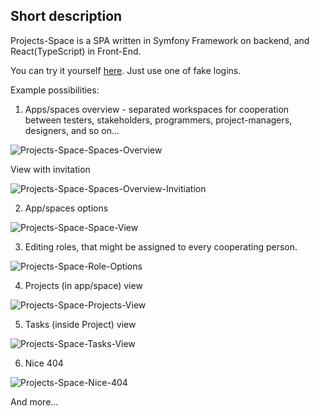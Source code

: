 ## Short description

Projects-Space is a SPA written in Symfony Framework on backend, and React(TypeScript) in Front-End.

You can try it yourself <a href='https://projects-space.zoldak.pl/login' target='_blank'>here</a>. Just use one of fake logins.

Example possibilities:

1. Apps/spaces overview - separated workspaces for cooperation between testers, stakeholders, programmers, project-managers, designers, and so on...

![Projects-Space-Spaces-Overview](https://github.com/user-attachments/assets/2955ab85-6204-4fcd-aeb9-b38b9917fb73)

View with invitation

![Projects-Space-Spaces-Overview-Invitiation](https://github.com/user-attachments/assets/3cfc551c-163f-420f-a91b-fe67d15635c0)

2. App/spaces options
   
![Projects-Space-Space-View](https://github.com/user-attachments/assets/bffede2e-d166-4c53-8449-9dc1ac8fa88e)

3. Editing roles, that might be assigned to every cooperating person.
   
![Projects-Space-Role-Options](https://github.com/user-attachments/assets/57412934-b365-47b4-bcf1-13eb31b875b0)

4. Projects (in app/space) view
   
![Projects-Space-Projects-View](https://github.com/user-attachments/assets/ad71dadd-f159-4fd9-88d6-a35bb8b17f8c)

5. Tasks (inside Project) view
    
![Projects-Space-Tasks-View](https://github.com/user-attachments/assets/28c190e5-d8ac-41ac-9a81-3afef5e35cd0)

6. Nice 404
    
![Projects-Space-Nice-404](https://github.com/user-attachments/assets/8ae58b6c-9289-47ee-b0b7-1110bfbda31c)

And more...
